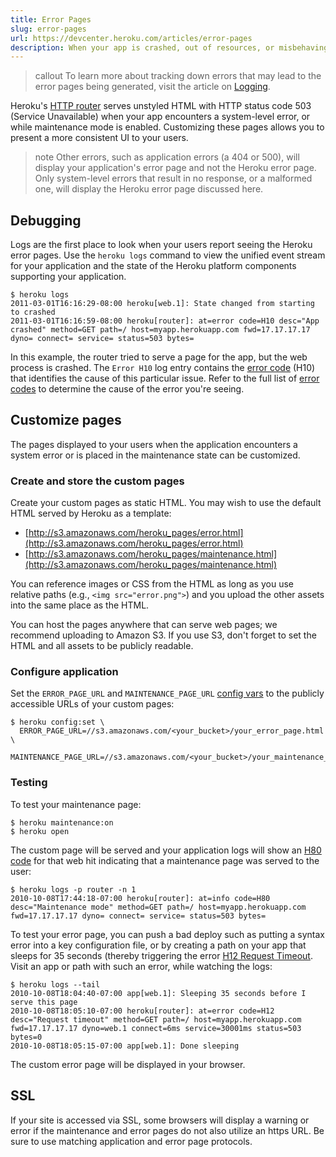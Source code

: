 ```yaml
---
title: Error Pages
slug: error-pages
url: https://devcenter.heroku.com/articles/error-pages
description: When your app is crashed, out of resources, or misbehaving in some other way, Heroku serves an error page, which can be customized for each application.
---
```


>callout
>To learn more about tracking down errors that may lead to the error pages being generated, visit the article on [Logging](logging).

Heroku's [HTTP router](http-routing) serves unstyled HTML with HTTP status code 503 (Service Unavailable) when your app encounters a system-level error, or while maintenance mode is enabled.  Customizing these pages allows you to present a more consistent UI to your users.  

>note
>Other errors, such as application errors (a 404 or 500), will display your application's error page and not the Heroku error page. Only system-level errors that result in no response, or a malformed one, will display the Heroku error page discussed here.

## Debugging

Logs are the first place to look when your users report seeing the Heroku error pages. Use the `heroku logs` command to view the unified event stream for your application and the state of the Heroku platform components supporting your application.

```term
$ heroku logs
2011-03-01T16:16:29-08:00 heroku[web.1]: State changed from starting to crashed
2011-03-01T16:16:59-08:00 heroku[router]: at=error code=H10 desc="App crashed" method=GET path=/ host=myapp.herokuapp.com fwd=17.17.17.17 dyno= connect= service= status=503 bytes=
```

In this example, the router tried to serve a page for the app, but the web process is crashed. The `Error H10` log entry contains the [error code](error-codes) (H10) that identifies the cause of this particular issue. Refer to the full list of [error codes](error-codes) to determine the cause of the error you're seeing.

## Customize pages

The pages displayed to your users when the application encounters a system error or is placed in the maintenance state can be customized.

### Create and store the custom pages

Create your custom pages as static HTML.  You may wish to use the default HTML served by Heroku as a template:

* [http://s3.amazonaws.com/heroku_pages/error.html](http://s3.amazonaws.com/heroku_pages/error.html)
* [http://s3.amazonaws.com/heroku_pages/maintenance.html](http://s3.amazonaws.com/heroku_pages/maintenance.html)

You can reference images or CSS from the HTML as long as you use relative paths (e.g., `<img src="error.png">`) and you upload the other assets into the same place as the HTML.

You can host the pages anywhere that can serve web pages; we recommend uploading to Amazon S3.  If you use S3, don't forget to set the HTML and all assets to be publicly readable.

### Configure application

Set the `ERROR_PAGE_URL` and `MAINTENANCE_PAGE_URL` [config vars](config-vars) to the publicly accessible URLs of your custom pages:

```term
$ heroku config:set \
  ERROR_PAGE_URL=//s3.amazonaws.com/<your_bucket>/your_error_page.html \ 
  MAINTENANCE_PAGE_URL=//s3.amazonaws.com/<your_bucket>/your_maintenance_page.html
```

### Testing

To test your maintenance page:

```term
$ heroku maintenance:on
$ heroku open
```

The custom page will be served and your application logs will show an [H80 code](error-codes#h80-maintenance-mode) for that web hit indicating that a maintenance page was served to the user:

```term
$ heroku logs -p router -n 1
2010-10-08T17:44:18-07:00 heroku[router]: at=info code=H80 desc="Maintenance mode" method=GET path=/ host=myapp.herokuapp.com fwd=17.17.17.17 dyno= connect= service= status=503 bytes=
```

To test your error page, you can push a bad deploy such as putting a syntax error into a key configuration file, or by creating a path on your app that sleeps for 35 seconds (thereby triggering the error [H12 Request Timeout](error-codes#h12-request-timeout).  Visit an app or path with such an error, while watching the logs:

```term
$ heroku logs --tail
2010-10-08T18:04:40-07:00 app[web.1]: Sleeping 35 seconds before I serve this page
2010-10-08T18:05:10-07:00 heroku[router]: at=error code=H12 desc="Request timeout" method=GET path=/ host=myapp.herokuapp.com fwd=17.17.17.17 dyno=web.1 connect=6ms service=30001ms status=503 bytes=0
2010-10-08T18:05:15-07:00 app[web.1]: Done sleeping
```

The custom error page will be displayed in your browser.

## SSL

If your site is accessed via SSL, some browsers will display a warning or error if the maintenance and error pages do not also utilize an https URL. Be sure to use matching application and error page protocols. 